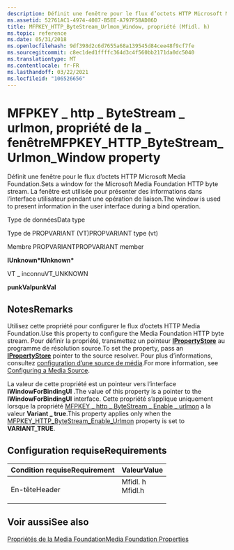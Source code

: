 ```yaml
---
description: Définit une fenêtre pour le flux d’octets HTTP Microsoft Media Foundation.
ms.assetid: 52761AC1-4974-4087-B5EE-A797F5BAD86D
title: MFPKEY_HTTP_ByteStream_Urlmon_Window, propriété (Mfidl. h)
ms.topic: reference
ms.date: 05/31/2018
ms.openlocfilehash: 9df398d2c6d7655a68a139545d84cee48f9cf7fe
ms.sourcegitcommit: c8ec1ded1ffffc364d3c4f560bb2171da0dc5040
ms.translationtype: MT
ms.contentlocale: fr-FR
ms.lasthandoff: 03/22/2021
ms.locfileid: "106526656"
---
```

# <a name="mfpkey_http_bytestream_urlmon_window-property"></a><span data-ttu-id="20a5c-103">MFPKEY \_ http \_ ByteStream \_ urlmon, propriété de la \_ fenêtre</span><span class="sxs-lookup"><span data-stu-id="20a5c-103">MFPKEY\_HTTP\_ByteStream\_Urlmon\_Window property</span></span>

<span data-ttu-id="20a5c-104">Définit une fenêtre pour le flux d’octets HTTP Microsoft Media Foundation.</span><span class="sxs-lookup"><span data-stu-id="20a5c-104">Sets a window for the Microsoft Media Foundation HTTP byte stream.</span></span> <span data-ttu-id="20a5c-105">La fenêtre est utilisée pour présenter des informations dans l’interface utilisateur pendant une opération de liaison.</span><span class="sxs-lookup"><span data-stu-id="20a5c-105">The window is used to present information in the user interface during a bind operation.</span></span>



<span data-ttu-id="20a5c-106">Type de données</span><span class="sxs-lookup"><span data-stu-id="20a5c-106">Data type</span></span>

<span data-ttu-id="20a5c-107">Type de PROPVARIANT (VT)</span><span class="sxs-lookup"><span data-stu-id="20a5c-107">PROPVARIANT type (vt)</span></span>

<span data-ttu-id="20a5c-108">Membre PROPVARIANT</span><span class="sxs-lookup"><span data-stu-id="20a5c-108">PROPVARIANT member</span></span>

<span data-ttu-id="20a5c-109">**IUnknown\***</span><span class="sxs-lookup"><span data-stu-id="20a5c-109">**IUnknown\***</span></span>

<span data-ttu-id="20a5c-110">VT \_ inconnu</span><span class="sxs-lookup"><span data-stu-id="20a5c-110">VT\_UNKNOWN</span></span>

<span data-ttu-id="20a5c-111">**punkVal**</span><span class="sxs-lookup"><span data-stu-id="20a5c-111">**punkVal**</span></span>



## <a name="remarks"></a><span data-ttu-id="20a5c-112">Notes</span><span class="sxs-lookup"><span data-stu-id="20a5c-112">Remarks</span></span>

<span data-ttu-id="20a5c-113">Utilisez cette propriété pour configurer le flux d’octets HTTP Media Foundation.</span><span class="sxs-lookup"><span data-stu-id="20a5c-113">Use this property to configure the Media Foundation HTTP byte stream.</span></span> <span data-ttu-id="20a5c-114">Pour définir la propriété, transmettez un pointeur [**IPropertyStore**](/windows/win32/api/propsys/nn-propsys-ipropertystore) au programme de résolution source.</span><span class="sxs-lookup"><span data-stu-id="20a5c-114">To set the property, pass an [**IPropertyStore**](/windows/win32/api/propsys/nn-propsys-ipropertystore) pointer to the source resolver.</span></span> <span data-ttu-id="20a5c-115">Pour plus d’informations, consultez [configuration d’une source de média](configuring-a-media-source.md).</span><span class="sxs-lookup"><span data-stu-id="20a5c-115">For more information, see [Configuring a Media Source](configuring-a-media-source.md).</span></span>

<span data-ttu-id="20a5c-116">La valeur de cette propriété est un pointeur vers l’interface **IWindowForBindingUI** .</span><span class="sxs-lookup"><span data-stu-id="20a5c-116">The value of this property is a pointer to the **IWindowForBindingUI** interface.</span></span> <span data-ttu-id="20a5c-117">Cette propriété s’applique uniquement lorsque la propriété [MFPKEY \_ http \_ ByteStream \_ Enable \_ urlmon](mfpkey-http-bytestream-enable-urlmon.md) a la valeur **Variant \_ true**.</span><span class="sxs-lookup"><span data-stu-id="20a5c-117">This property applies only when the [MFPKEY\_HTTP\_ByteStream\_Enable\_Urlmon](mfpkey-http-bytestream-enable-urlmon.md) property is set to **VARIANT\_TRUE**.</span></span>

## <a name="requirements"></a><span data-ttu-id="20a5c-118">Configuration requise</span><span class="sxs-lookup"><span data-stu-id="20a5c-118">Requirements</span></span>



| <span data-ttu-id="20a5c-119">Condition requise</span><span class="sxs-lookup"><span data-stu-id="20a5c-119">Requirement</span></span> | <span data-ttu-id="20a5c-120">Valeur</span><span class="sxs-lookup"><span data-stu-id="20a5c-120">Value</span></span> |
|-------------------|------------------------------------------------------------------------------------|
| <span data-ttu-id="20a5c-121">En-tête</span><span class="sxs-lookup"><span data-stu-id="20a5c-121">Header</span></span><br/> | <dl> <span data-ttu-id="20a5c-122"><dt>Mfidl. h</dt></span><span class="sxs-lookup"><span data-stu-id="20a5c-122"><dt>Mfidl.h</dt></span></span> </dl> |



## <a name="see-also"></a><span data-ttu-id="20a5c-123">Voir aussi</span><span class="sxs-lookup"><span data-stu-id="20a5c-123">See also</span></span>

<dl> <dt>

[<span data-ttu-id="20a5c-124">Propriétés de la Media Foundation</span><span class="sxs-lookup"><span data-stu-id="20a5c-124">Media Foundation Properties</span></span>](media-foundation-properties.md)
</dt> </dl>

 

 
